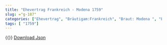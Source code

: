 ```yaml
---
title: "Ehevertrag Frankreich - Modena 1759"
slug: ="g-187"
categories: ["Ehevertrag", "Bräutigam:Frankreich", "Braut: Modena ", "Eheschließung vollzogen?:Ja", "verschiedenkonfessionelle Ehe?:Nein", "Dynastie Bräutigam:Bourbon (Frankreich)", "Akteur Bräutigam:Bourbon (Frankreich)", "Akteur Braut:Este", "Textbezug?:nein", "Ständisch?:nein", "Ratifikation?:nein", "Sonstiges?:nein", "Bräutigam:Frankreich", "Braut: Modena "]
tags: [ "1759"]
---
```

<!--more-->
{{<v73>}}
[Download Json](/vertraege/vertrag-187.json)